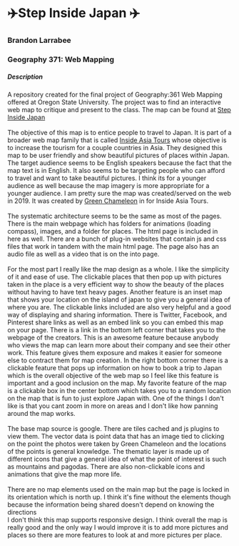 # :airplane:Step Inside Japan :airplane:
### Brandon Larrabee
### Geography 371: Web Mapping
##### Description

A repository created for the final project of Geography:361 Web Mapping offered at Oregon State University. The project was to find an interactive web map to critique and present to the class. The map can be found at [Step Inside Japan](https://www.insideasiatours.com/step-inside/japan-location/CAoSLEFGMVFpcE1ZSG41SnZvNTJIU0M1ajFISlRwMGNOS2dFc0s0Ymx5QmFpejdE)
<br></br>
The objective of this map is to entice people to travel to Japan. It is part of a broader web map family that is called [Inside Asia Tours](https://www.insideasiatours.com/step-inside/japan) whose objective is to increase the tourism for a couple countries in Asia. They designed this map to be user friendly and show beautiful pictures of places within Japan. The target audience seems to be English speakers because the fact that the map text is in English. It also seems to be targeting people who can afford to travel and want to take beautiful pictures. I think its for a younger audience as well because the map imagery is more appropriate for a younger audience. I am pretty sure the map was created/served on the web in 2019. It was created by [Green Chameleon](https://www.craftedbygc.com/portfolio/step-inside-asia/) in for Inside Asia Tours.
<br></br>
The systematic architecture seems to be the same as most of the pages. There is the main webpage which has folders for animations (loading compass), images, and a folder for places. The html page is included in here as well. There are a bunch of plug-in websites that contain js and css files that work in tandem with the main html page. The page also has an audio file as well as a video that is on the into page.
<br></br>
For the most part I really like the map design as a whole. I like the simplicity of it and ease of use. The clickable places that then pop up with pictures taken in the place is a very efficient way to show the beauty of the places without having to have text heavy pages. Another feature is an inset map that shows your location on the island of japan to give you a general idea of where you are. The clickable links included are also very helpful and a good way of displaying and sharing information. There is Twitter, Facebook, and Pinterest share links as well as an embed link so you can embed this map on your page. There is a link in the bottom left corner that takes you to the webpage of the creators. This is an awesome feature because anybody who views the map can learn more about their company and see their other work. This feature gives them exposure and makes it easier for someone else to contract them for map creation. In the right bottom corner there is a clickable feature that pops up information on how to book a trip to Japan which is the overall objective of the web map so I feel like this feature is important and a good inclusion on the map. My favorite feature of the map is a clickable box in the center bottom which takes you to a random location on the map that is fun to just explore Japan with. One of the things I don't like is that you cant zoom in more on areas and I don't like how panning around the map works.
<br></br>
The base map source is google. There are tiles cached and js plugins to view them. The vector data is point data that has an image tied to clicking on the point the photos were taken by Green Chameleon and the locations of the points is general knowledge. The thematic layer is made up of different icons that give a general idea of what the point of interest is such as mountains and pagodas. There are also non-clickable icons and animations that give the map more life.
<br></br> 
There are no map elements used on the main map but the page is locked in its orientation which is north up. I think it's fine without the elements though because the information being shared doesn't depend on knowing the directions
</br>
I don't think this map supports responsive design. I think overall the map is really good and the only way I would improve it is to add more pictures and places so there are more features to look at and more pictures per place.
